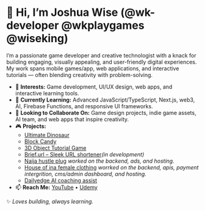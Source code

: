 # 👋 Hi, I’m Joshua Wise (@wk-developer @wkplaygames @wiseking)

I’m a passionate game developer and creative technologist with a knack for building engaging, visually appealing, and user-friendly digital experiences. My work spans mobile games/app, web applications, and interactive tutorials — often blending creativity with problem-solving.

- 👀 **Interests:** Game development, UI/UX design, web apps, and interactive learning tools.  
- 🌱 **Currently Learning:** Advanced JavaScript/TypeScript, Next.js, web3, AI, Firebase Functions, and responsive UI frameworks.  
- 💞️ **Looking to Collaborate On:** Game design projects, indie game assets, AI team, and web apps that inspire creativity. 
- 🎮 **Projects:**  
  - [Ultimate Dinosaur](https://wk-dev.itch.io/ultimate-dinosaur)  
  - [Block Candy](https://wk-dev.itch.io/block-candy)  
  - [3D Object Tutorial Game](https://gd.games/wkplaygames/3d-object-tutorial)  
  - [Brief.url – Sleek URL shortener](https://b-url.onrender.com/)*(in development)*
  - [Naija hustle plug](https://naijahustleplug.com/) *worked on the backend, ads, and hosting.*
  - [House of ina female clothing](https://houseofinaofficial.com/) *worrked on the backend, apis, payment intergrition, cms/admin dashboard, and hosting.*
  - [Dailyedge AI coaching assist](https://dailyedgeapp.store/)
- 📫 **Reach Me:** [YouTube](https://youtube.com/@w.i.s.e.k.i.n.g?si=edRhvyYIAKzlpjh5) • [Udemy](https://www.udemy.com/course/learn-how-to-make-games-with-your-smartphone/?couponCode=HAPPYGAMING)  

✨ _Loves building, always learning._  

